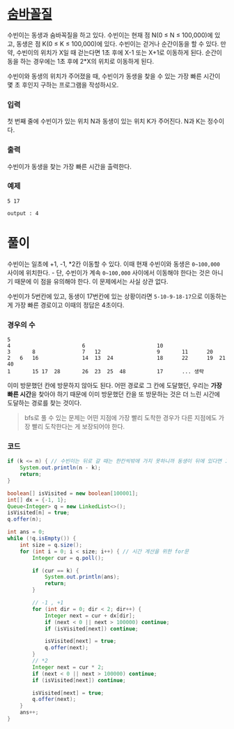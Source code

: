 
# [숨바꼴질](https://www.acmicpc.net/problem/1697)

수빈이는 동생과 숨바꼭질을 하고 있다. 수빈이는 현재 점 N(0 ≤ N ≤ 100,000)에 있고, 동생은 점 K(0 ≤ K ≤ 100,000)에 있다. 수빈이는 걷거나 순간이동을 할 수 있다. 만약, 수빈이의 위치가 X일 때 걷는다면 1초 후에 X-1 또는 X+1로 이동하게 된다. 순간이동을 하는 경우에는 1초 후에 2*X의 위치로 이동하게 된다.

수빈이와 동생의 위치가 주어졌을 때, 수빈이가 동생을 찾을 수 있는 가장 빠른 시간이 몇 초 후인지 구하는 프로그램을 작성하시오.

### 입력
첫 번째 줄에 수빈이가 있는 위치 N과 동생이 있는 위치 K가 주어진다. N과 K는 정수이다.

### 출력
수빈이가 동생을 찾는 가장 빠른 시간을 출력한다.

### 예제

    5 17

    output : 4

# 풀이
수빈이는 일초에 +1, -1, *2칸 이동할 수 있다.
이때 현재 수빈이와 동생은 `0~100,000` 사이에 위치한다.
    - 단, 수빈이가 계속 `0~100,000` 사이에서 이동해야 한다는 것은 아니기 때문에 이 점을 유의해야 한다. 이 문제에서는 사실 상관 없다.

수빈이가 5번칸에 있고, 동생이 17번칸에 있는 상황이라면 `5-10-9-18-17`으로 이동하는게 가장 빠른 경로이고 이때의 정답은 4초이다.

### 경우의 수
```
5
4                       6                       10
3       8               7   12                  9       11      20
2   6   16              14  13  24              18      22      19  21  40
1       15 17  28       26  23  25  48          17      ... 생략
```

이미 방문했던 칸에 방문하지 않아도 된다. 어떤 경로로 그 칸에 도달했던, 우리는 **가장 빠른 시간**을 찾아야 하기 때문에 이미 방문했던 칸을 또 방문하는 것은 더 느린 시간에 도달하는 경로를 찾는 것이다.

> bfs로 풀 수 있는 문제는 어떤 지점에 가장 빨리 도착한 경우가 다른 지점에도 가장 빨리 도착한다는 게 보장되어야 한다.

### 코드

```java
if (k <= n) { // 수빈이는 뒤로 갈 때는 한칸씩밖에 가지 못하니까 동생이 뒤에 있다면 그냥 뺀다
    System.out.println(n - k);
    return;
}

boolean[] isVisited = new boolean[100001];
int[] dx = {-1, 1};
Queue<Integer> q = new LinkedList<>();
isVisited[n] = true;
q.offer(n);

int ans = 0;
while (!q.isEmpty()) {
    int size = q.size();
    for (int i = 0; i < size; i++) { // 시간 계산을 위한 for문
        Integer cur = q.poll();

        if (cur == k) {
            System.out.println(ans);
            return;
        }

        // -1 , +1
        for (int dir = 0; dir < 2; dir++) {
            Integer next = cur + dx[dir];
            if (next < 0 || next > 100000) continue;
            if (isVisited[next]) continue;

            isVisited[next] = true;
            q.offer(next);
        }
        // *2
        Integer next = cur * 2;
        if (next < 0 || next > 100000) continue;
        if (isVisited[next]) continue;

        isVisited[next] = true;
        q.offer(next);
    }
    ans++;
}
```
